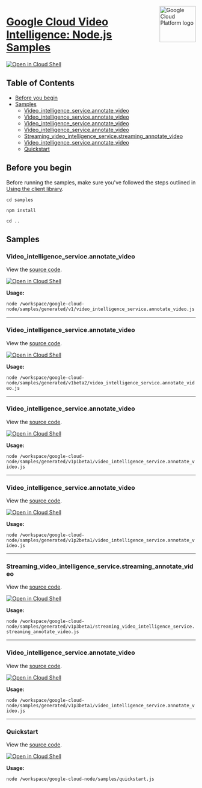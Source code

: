 [//]: # "This README.md file is auto-generated, all changes to this file will be lost."
[//]: # "To regenerate it, use `python -m synthtool`."
<img src="https://avatars2.githubusercontent.com/u/2810941?v=3&s=96" alt="Google Cloud Platform logo" title="Google Cloud Platform" align="right" height="96" width="96"/>

# [Google Cloud Video Intelligence: Node.js Samples](https://github.com/googleapis/google-cloud-node)

[![Open in Cloud Shell][shell_img]][shell_link]



## Table of Contents

* [Before you begin](#before-you-begin)
* [Samples](#samples)
  * [Video_intelligence_service.annotate_video](#video_intelligence_service.annotate_video)
  * [Video_intelligence_service.annotate_video](#video_intelligence_service.annotate_video)
  * [Video_intelligence_service.annotate_video](#video_intelligence_service.annotate_video)
  * [Video_intelligence_service.annotate_video](#video_intelligence_service.annotate_video)
  * [Streaming_video_intelligence_service.streaming_annotate_video](#streaming_video_intelligence_service.streaming_annotate_video)
  * [Video_intelligence_service.annotate_video](#video_intelligence_service.annotate_video)
  * [Quickstart](#quickstart)

## Before you begin

Before running the samples, make sure you've followed the steps outlined in
[Using the client library](https://github.com/googleapis/google-cloud-node#using-the-client-library).

`cd samples`

`npm install`

`cd ..`

## Samples



### Video_intelligence_service.annotate_video

View the [source code](https://github.com/googleapis/google-cloud-node/blob/main//workspace/google-cloud-node/samples/generated/v1/video_intelligence_service.annotate_video.js).

[![Open in Cloud Shell][shell_img]](https://console.cloud.google.com/cloudshell/open?git_repo=https://github.com/googleapis/google-cloud-node&page=editor&open_in_editor=/workspace/google-cloud-node/samples/generated/v1/video_intelligence_service.annotate_video.js,samples/README.md)

__Usage:__


`node /workspace/google-cloud-node/samples/generated/v1/video_intelligence_service.annotate_video.js`


-----




### Video_intelligence_service.annotate_video

View the [source code](https://github.com/googleapis/google-cloud-node/blob/main//workspace/google-cloud-node/samples/generated/v1beta2/video_intelligence_service.annotate_video.js).

[![Open in Cloud Shell][shell_img]](https://console.cloud.google.com/cloudshell/open?git_repo=https://github.com/googleapis/google-cloud-node&page=editor&open_in_editor=/workspace/google-cloud-node/samples/generated/v1beta2/video_intelligence_service.annotate_video.js,samples/README.md)

__Usage:__


`node /workspace/google-cloud-node/samples/generated/v1beta2/video_intelligence_service.annotate_video.js`


-----




### Video_intelligence_service.annotate_video

View the [source code](https://github.com/googleapis/google-cloud-node/blob/main//workspace/google-cloud-node/samples/generated/v1p1beta1/video_intelligence_service.annotate_video.js).

[![Open in Cloud Shell][shell_img]](https://console.cloud.google.com/cloudshell/open?git_repo=https://github.com/googleapis/google-cloud-node&page=editor&open_in_editor=/workspace/google-cloud-node/samples/generated/v1p1beta1/video_intelligence_service.annotate_video.js,samples/README.md)

__Usage:__


`node /workspace/google-cloud-node/samples/generated/v1p1beta1/video_intelligence_service.annotate_video.js`


-----




### Video_intelligence_service.annotate_video

View the [source code](https://github.com/googleapis/google-cloud-node/blob/main//workspace/google-cloud-node/samples/generated/v1p2beta1/video_intelligence_service.annotate_video.js).

[![Open in Cloud Shell][shell_img]](https://console.cloud.google.com/cloudshell/open?git_repo=https://github.com/googleapis/google-cloud-node&page=editor&open_in_editor=/workspace/google-cloud-node/samples/generated/v1p2beta1/video_intelligence_service.annotate_video.js,samples/README.md)

__Usage:__


`node /workspace/google-cloud-node/samples/generated/v1p2beta1/video_intelligence_service.annotate_video.js`


-----




### Streaming_video_intelligence_service.streaming_annotate_video

View the [source code](https://github.com/googleapis/google-cloud-node/blob/main//workspace/google-cloud-node/samples/generated/v1p3beta1/streaming_video_intelligence_service.streaming_annotate_video.js).

[![Open in Cloud Shell][shell_img]](https://console.cloud.google.com/cloudshell/open?git_repo=https://github.com/googleapis/google-cloud-node&page=editor&open_in_editor=/workspace/google-cloud-node/samples/generated/v1p3beta1/streaming_video_intelligence_service.streaming_annotate_video.js,samples/README.md)

__Usage:__


`node /workspace/google-cloud-node/samples/generated/v1p3beta1/streaming_video_intelligence_service.streaming_annotate_video.js`


-----




### Video_intelligence_service.annotate_video

View the [source code](https://github.com/googleapis/google-cloud-node/blob/main//workspace/google-cloud-node/samples/generated/v1p3beta1/video_intelligence_service.annotate_video.js).

[![Open in Cloud Shell][shell_img]](https://console.cloud.google.com/cloudshell/open?git_repo=https://github.com/googleapis/google-cloud-node&page=editor&open_in_editor=/workspace/google-cloud-node/samples/generated/v1p3beta1/video_intelligence_service.annotate_video.js,samples/README.md)

__Usage:__


`node /workspace/google-cloud-node/samples/generated/v1p3beta1/video_intelligence_service.annotate_video.js`


-----




### Quickstart

View the [source code](https://github.com/googleapis/google-cloud-node/blob/main//workspace/google-cloud-node/samples/quickstart.js).

[![Open in Cloud Shell][shell_img]](https://console.cloud.google.com/cloudshell/open?git_repo=https://github.com/googleapis/google-cloud-node&page=editor&open_in_editor=/workspace/google-cloud-node/samples/quickstart.js,samples/README.md)

__Usage:__


`node /workspace/google-cloud-node/samples/quickstart.js`






[shell_img]: https://gstatic.com/cloudssh/images/open-btn.png
[shell_link]: https://console.cloud.google.com/cloudshell/open?git_repo=https://github.com/googleapis/google-cloud-node&page=editor&open_in_editor=samples/README.md
[product-docs]: https://cloud.google.com/video-intelligence
